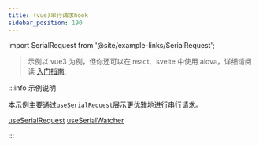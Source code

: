 ```yaml
---
title: (vue)串行请求hook
sidebar_position: 190
---
```


import SerialRequest from '@site/example-links/SerialRequest';

> 示例以 vue3 为例，但你还可以在 react、svelte 中使用 alova，详细请阅读 [入门指南](/tutorial/getting-started);

<SerialRequest></SerialRequest>

:::info 示例说明

本示例主要通过`useSerialRequest`展示更优雅地进行串行请求。

[useSerialRequest](/tutorial/strategy/useSerialRequest)
[useSerialWatcher](/tutorial/strategy/useSerialWatcher)

:::
